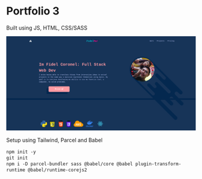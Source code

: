 # Portfolio 3
Built using JS, HTML, CSS/SASS

![portfolio-fdlme](./public/images/portfolio-fdlme.png)

Setup using Tailwind, Parcel and Babel
```
npm init -y
git init
npm i -D parcel-bundler sass @babel/core @babel plugin-transform-runtime @babel/runtime-corejs2
```
